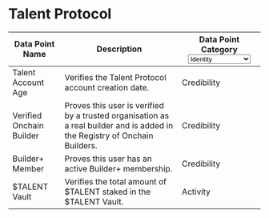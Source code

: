 # Talent Protocol

<table><thead><tr><th>Data Point Name</th><th>Description</th><th>Data Point Category<select><option value="lomLNr0I9Uvm" label="Identity" color="blue"></option><option value="4CcsGQO5qqP1" label="Activity" color="blue"></option><option value="vupUT60FMN6n" label="Credibility" color="blue"></option><option value="N1ap3SKQ2O9w" label="Skills [Developer]" color="blue"></option><option value="DHBuT13t8Hmk" label="Skills [Creator]" color="blue"></option></select></th></tr></thead><tbody><tr><td>Talent Account Age</td><td>Verifies the Talent Protocol account creation date.</td><td><span data-option="vupUT60FMN6n">Credibility</span></td></tr><tr><td>Verified Onchain Builder</td><td>Proves this user is verified by a trusted organisation as a real builder and is added in the Registry of Onchain Builders.</td><td><span data-option="vupUT60FMN6n">Credibility</span></td></tr><tr><td>Builder+ Member</td><td>Proves this user has an active Builder+ membership.</td><td><span data-option="vupUT60FMN6n">Credibility</span></td></tr><tr><td>$TALENT Vault</td><td>Verifies the total amount of $TALENT staked in the $TALENT Vault.</td><td><span data-option="4CcsGQO5qqP1">Activity</span></td></tr></tbody></table>
